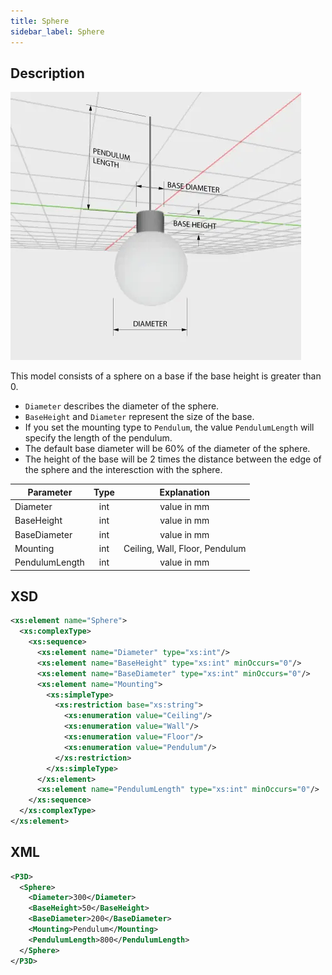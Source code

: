 ```yaml
---
title: Sphere
sidebar_label: Sphere
---
```


## Description

![Sphere Luminaire](/img/docs/geometry/parametric/sphere.webp)

This model consists of a sphere on a base if the base height is greater than 0.

- `Diameter` describes the diameter of the sphere.
- `BaseHeight` and `Diameter` represent the size of the base.
- If you set the mounting type to `Pendulum`, the value `PendulumLength` will specify the length of the pendulum.
- The default base diameter will be 60% of the diameter of the sphere.
- The height of the base will be 2 times the distance between the edge of the sphere and the interesction with the sphere.

| Parameter      | Type |          Explanation           |
| -------------- | :--: | :----------------------------: |
| Diameter       | int  |          value in mm           |
| BaseHeight     | int  |          value in mm           |
| BaseDiameter   | int  |          value in mm           |
| Mounting       | int  | Ceiling, Wall, Floor, Pendulum |
| PendulumLength | int  |          value in mm           |

## XSD

```xml
<xs:element name="Sphere">
  <xs:complexType>
    <xs:sequence>
      <xs:element name="Diameter" type="xs:int"/>
      <xs:element name="BaseHeight" type="xs:int" minOccurs="0"/>
      <xs:element name="BaseDiameter" type="xs:int" minOccurs="0"/>
      <xs:element name="Mounting">
        <xs:simpleType>
          <xs:restriction base="xs:string">
            <xs:enumeration value="Ceiling"/>
            <xs:enumeration value="Wall"/>
            <xs:enumeration value="Floor"/>
            <xs:enumeration value="Pendulum"/>
          </xs:restriction>
        </xs:simpleType>
      </xs:element>
      <xs:element name="PendulumLength" type="xs:int" minOccurs="0"/>
    </xs:sequence>
  </xs:complexType>
</xs:element>
```

## XML

```xml
<P3D>
  <Sphere>
    <Diameter>300</Diameter>
    <BaseHeight>50</BaseHeight>
    <BaseDiameter>200</BaseDiameter>
    <Mounting>Pendulum</Mounting>
    <PendulumLength>800</PendulumLength>
  </Sphere>
</P3D>
```
